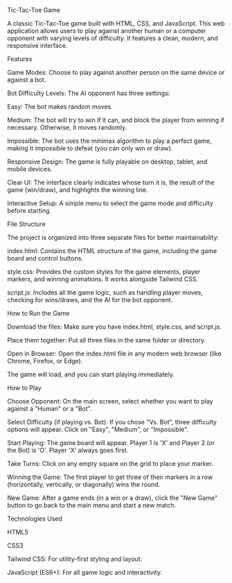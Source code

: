 Tic-Tac-Toe Game


A classic Tic-Tac-Toe game built with HTML, CSS, and JavaScript. This web application allows users to play against another human or a computer opponent with varying levels of difficulty. It features a clean, modern, and responsive interface.

Features


Game Modes: Choose to play against another person on the same device or against a bot.

Bot Difficulty Levels: The AI opponent has three settings:

Easy: The bot makes random moves.

Medium: The bot will try to win if it can, and block the player from winning if necessary. Otherwise, it moves randomly.

Impossible: The bot uses the minimax algorithm to play a perfect game, making it impossible to defeat (you can only win or draw).

Responsive Design: The game is fully playable on desktop, tablet, and mobile devices.

Clear UI: The interface clearly indicates whose turn it is, the result of the game (win/draw), and highlights the winning line.

Interactive Setup: A simple menu to select the game mode and difficulty before starting.

File Structure


The project is organized into three separate files for better maintainability:

index.html: Contains the HTML structure of the game, including the game board and control buttons.

style.css: Provides the custom styles for the game elements, player markers, and winning animations. It works alongside Tailwind CSS.

script.js: Includes all the game logic, such as handling player moves, checking for wins/draws, and the AI for the bot opponent.

How to Run the Game


Download the files: Make sure you have index.html, style.css, and script.js.

Place them together: Put all three files in the same folder or directory.

Open in Browser: Open the index.html file in any modern web browser (like Chrome, Firefox, or Edge).

The game will load, and you can start playing immediately.

How to Play


Choose Opponent: On the main screen, select whether you want to play against a "Human" or a "Bot".

Select Difficulty (if playing vs. Bot): If you chose "Vs. Bot", three difficulty options will appear. Click on "Easy", "Medium", or "Impossible".

Start Playing: The game board will appear. Player 1 is 'X' and Player 2 (or the Bot) is 'O'. Player 'X' always goes first.

Take Turns: Click on any empty square on the grid to place your marker.

Winning the Game: The first player to get three of their markers in a row (horizontally, vertically, or diagonally) wins the round.

New Game: After a game ends (in a win or a draw), click the "New Game" button to go back to the main menu and start a new match.

Technologies Used


HTML5

CSS3

Tailwind CSS: For utility-first styling and layout.

JavaScript (ES6+): For all game logic and interactivity.
